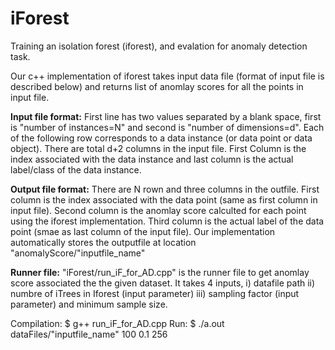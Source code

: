 # iForest
Training an isolation forest (iforest), and evalation for anomaly detection task.

Our c++ implementation of iforest takes input data file (format of input file is described below) and returns list of anomlay scores for all the points in input file.

**Input file format:**
First line has two values separated by a blank space, first is "number of instances=N" and second is "number of dimensions=d". Each of the following row corresponds to a data instance (or data point or data object). There are total d+2 columns in the input file. First Column is the index associated with the data instance and last column is the actual label/class of the data instance.

**Output file format:**
There are N rown and three columns in the outfile. First column is the index associated with the data point (same as first column in input file). Second column is the anomlay score calculted for each point using the iforest implementation. Third column is the actual label of the data point (smae as last column of the input file). Our implementation automatically stores the outputfile at location "anomalyScore/"inputfile_name"

**Runner file:**
"iForest/run_iF_for_AD.cpp" is the runner file to get anomlay score associated the the given dataset. It takes 4 inputs, i) datafile path ii) numbre of iTrees in Iforest (input parameter) iii) sampling factor (input parameter) and minimum sample size.

Compilation: 
$ g++ run_iF_for_AD.cpp
Run:
$ ./a.out dataFiles/"inputfile_name" 100 0.1 256
